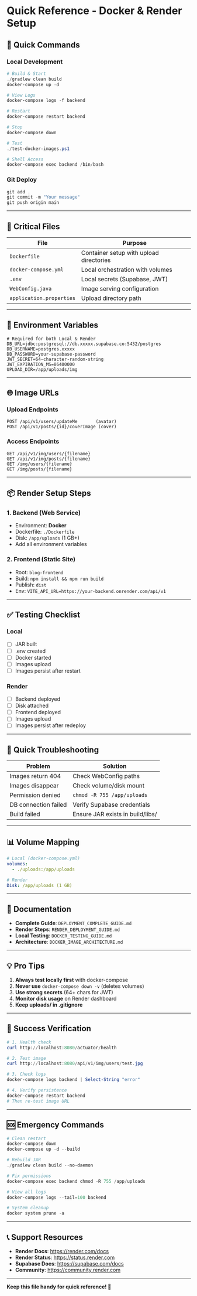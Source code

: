 # Quick Reference - Docker & Render Setup

## 🚀 Quick Commands

### Local Development

```powershell
# Build & Start
./gradlew clean build
docker-compose up -d

# View Logs
docker-compose logs -f backend

# Restart
docker-compose restart backend

# Stop
docker-compose down

# Test
./test-docker-images.ps1

# Shell Access
docker-compose exec backend /bin/bash
```

### Git Deploy

```powershell
git add .
git commit -m "Your message"
git push origin main
```

---

## 📁 Critical Files

| File                     | Purpose                                 |
| ------------------------ | --------------------------------------- |
| `Dockerfile`             | Container setup with upload directories |
| `docker-compose.yml`     | Local orchestration with volumes        |
| `.env`                   | Local secrets (Supabase, JWT)           |
| `WebConfig.java`         | Image serving configuration             |
| `application.properties` | Upload directory path                   |

---

## 🔑 Environment Variables

```env
# Required for both Local & Render
DB_URL=jdbc:postgresql://db.xxxxx.supabase.co:5432/postgres
DB_USERNAME=postgres.xxxxx
DB_PASSWORD=your-supabase-password
JWT_SECRET=64-character-random-string
JWT_EXPIRATION_MS=86400000
UPLOAD_DIR=/app/uploads/img
```

---

## 🌐 Image URLs

### Upload Endpoints

```
POST /api/v1/users/updateMe       (avatar)
POST /api/v1/posts/{id}/coverImage (cover)
```

### Access Endpoints

```
GET /api/v1/img/users/{filename}
GET /api/v1/img/posts/{filename}
GET /img/users/{filename}
GET /img/posts/{filename}
```

---

## 📦 Render Setup Steps

### 1. Backend (Web Service)

- Environment: **Docker**
- Dockerfile: `./Dockerfile`
- Disk: `/app/uploads` (1 GB+)
- Add all environment variables

### 2. Frontend (Static Site)

- Root: `blog-frontend`
- Build: `npm install && npm run build`
- Publish: `dist`
- Env: `VITE_API_URL=https://your-backend.onrender.com/api/v1`

---

## ✅ Testing Checklist

### Local

- [ ] JAR built
- [ ] .env created
- [ ] Docker started
- [ ] Images upload
- [ ] Images persist after restart

### Render

- [ ] Backend deployed
- [ ] Disk attached
- [ ] Frontend deployed
- [ ] Images upload
- [ ] Images persist after redeploy

---

## 🐛 Quick Troubleshooting

| Problem              | Solution                         |
| -------------------- | -------------------------------- |
| Images return 404    | Check WebConfig paths            |
| Images disappear     | Check volume/disk mount          |
| Permission denied    | `chmod -R 755 /app/uploads`      |
| DB connection failed | Verify Supabase credentials      |
| Build failed         | Ensure JAR exists in build/libs/ |

---

## 📊 Volume Mapping

```yaml
# Local (docker-compose.yml)
volumes:
  - ./uploads:/app/uploads

# Render
Disk: /app/uploads (1 GB)
```

---

## 🔗 Documentation

- **Complete Guide**: `DEPLOYMENT_COMPLETE_GUIDE.md`
- **Render Steps**: `RENDER_DEPLOYMENT_GUIDE.md`
- **Local Testing**: `DOCKER_TESTING_GUIDE.md`
- **Architecture**: `DOCKER_IMAGE_ARCHITECTURE.md`

---

## 💡 Pro Tips

1. **Always test locally first** with docker-compose
2. **Never use** `docker-compose down -v` (deletes volumes)
3. **Use strong secrets** (64+ chars for JWT)
4. **Monitor disk usage** on Render dashboard
5. **Keep uploads/ in .gitignore**

---

## 🎯 Success Verification

```powershell
# 1. Health check
curl http://localhost:8080/actuator/health

# 2. Test image
curl http://localhost:8080/api/v1/img/users/test.jpg

# 3. Check logs
docker-compose logs backend | Select-String "error"

# 4. Verify persistence
docker-compose restart backend
# Then re-test image URL
```

---

## 🆘 Emergency Commands

```powershell
# Clean restart
docker-compose down
docker-compose up -d --build

# Rebuild JAR
./gradlew clean build --no-daemon

# Fix permissions
docker-compose exec backend chmod -R 755 /app/uploads

# View all logs
docker-compose logs --tail=100 backend

# System cleanup
docker system prune -a
```

---

## 📞 Support Resources

- **Render Docs**: https://render.com/docs
- **Render Status**: https://status.render.com
- **Supabase Docs**: https://supabase.com/docs
- **Community**: https://community.render.com

---

**Keep this file handy for quick reference! 📌**

